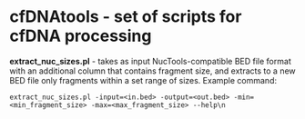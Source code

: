 # cfDNAtools - set of scripts for cfDNA processing

**extract_nuc_sizes.pl** - takes as input NucTools-compatible BED file format with an additional column that contains fragment size, and extracts to a new BED file only fragments within a set range of sizes. Example command: 

```extract_nuc_sizes.pl -input=<in.bed> -output=<out.bed> -min=<min_fragment_size> -max=<max_fragment_size> --help\n```
